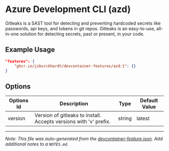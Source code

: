 
# Azure Development CLI (azd)

Gitleaks is a SAST tool for detecting and preventing hardcoded secrets like passwords, api keys, and tokens in git repos. Gitleaks is an easy-to-use, all-in-one solution for detecting secrets, past or present, in your code.

## Example Usage

```json
"features": {
    "ghcr.io/jsburckhardt/devcontainer-features/azd:1": {}
}
```

## Options

| Options Id | Description | Type | Default Value |
|-----|-----|-----|-----|
| version | Version of gitleaks to install. Accepts versions with 'v' prefix. | string | latest |



---

_Note: This file was auto-generated from the [devcontainer-feature.json](https://github.com/jsburckhardt/devcontainer-features/blob/main/src/azd/devcontainer-feature.json).  Add additional notes to a `NOTES.md`._
